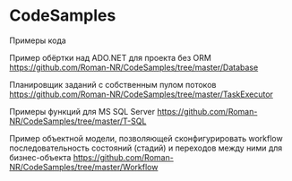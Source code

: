 # CodeSamples
Примеры кода

Пример обёртки над ADO.NET для проекта без ORM
https://github.com/Roman-NR/CodeSamples/tree/master/Database

Планировщик заданий с собственным пулом потоков
https://github.com/Roman-NR/CodeSamples/tree/master/TaskExecutor

Примеры функций для MS SQL Server
https://github.com/Roman-NR/CodeSamples/tree/master/T-SQL

Пример объектной модели, позволяющей сконфигурировать workflow последовательность состояний (стадий) и переходов между ними для бизнес-объекта 
https://github.com/Roman-NR/CodeSamples/tree/master/Workflow